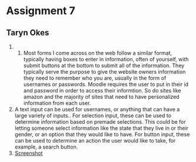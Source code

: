 # Assignment 7
## Taryn Okes
1. 1. Most forms I come across on the web follow a similar format, typically having boxes to enter in information, often of yourself, with submit buttons at the bottom to submit all of the information. They typically serve the purpose to give the website owners information they need to remember who you are, usually in the form of usernames or passwords. Moodle requires the user to put in their id and password in order to access their informtion. So do sites like amazon and the majority of sites that need to have personalized information from each user. 
2. A text input can be used for usernames, or anything that can have a large variety of inputs.. For selection input, these can be used to determine information based on premade selections. This could be for letting someone select information like the state that they live in or their gender, or an option that they would like to have. For button input, these can be used to determine an action the user would like to take, for example, a search button.
3. [Screenshot](./images/assignment-07-screenshot.jpg)